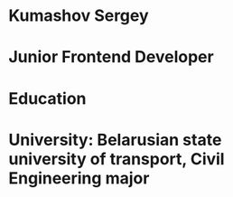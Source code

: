 # Kumashov Sergey 
# Junior Frontend Developer
# Education
# University: Belarusian state university of transport, Civil Engineering major
